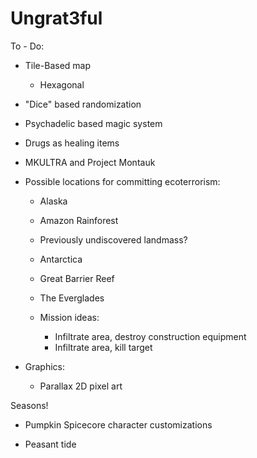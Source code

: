 # Ungrat3ful

To - Do:

- Tile-Based map
	- Hexagonal
- "Dice" based randomization
- Psychadelic based magic system
- Drugs as healing items
- MKULTRA and Project Montauk
- Possible locations for committing ecoterrorism:
	- Alaska
 	- Amazon Rainforest
  	- Previously undiscovered landmass?
  	- Antarctica
  	- Great Barrier Reef
  	- The Everglades

  - Mission ideas:
  	- Infiltrate area, destroy construction equipment
	- Infiltrate area, kill target

   
- Graphics:
	- Parallax 2D pixel art

Seasons!
- Pumpkin Spicecore character customizations

- Peasant tide
